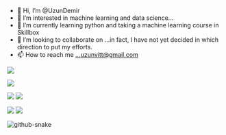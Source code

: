 - 👋 Hi, I’m @UzunDemir
- 👀 I’m interested in machine learning and data science...
- 🌱 I’m currently learning python and taking a machine learning course in Skillbox
- 💞️ I’m looking to collaborate on ...in fact, I have not yet decided in which direction to put my efforts. 
- 📫 How to reach me ...uzunvitt@gmail.com


![](https://komarev.com/ghpvc/?username=UzunDemir)

![](https://github-profile-summary-cards.vercel.app/api/cards/profile-details?username=UzunDemir&theme=github_dark)

![](https://github-profile-summary-cards.vercel.app/api/cards/most-commit-language?username=UzunDemir&theme=github_dark) ![](https://github-profile-summary-cards.vercel.app/api/cards/repos-per-language?username=UzunDemir&theme=github_dark)

![](https://github-profile-summary-cards.vercel.app/api/cards/stats?username=UzunDemir&theme=github_dark) ![](https://github-profile-summary-cards.vercel.app/api/cards/productive-time?username=UzunDemir&theme=github_dark)

<picture>
  <source media="(prefers-color-scheme: dark)" srcset="github-snake-dark.svg">
  <source media="(prefers-color-scheme: light)" srcset="github-snake.svg">
  <img alt="github-snake" src="github-snake.svg">
</picture>

